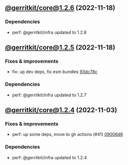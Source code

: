 ## [@gerritkit/core@1.2.6](https://github.com/gerritkit/client/compare/2022.11.18-gerritkit.core.1.2.5-f0...2022.11.18-gerritkit.core.1.2.6-f0) (2022-11-18)

### Dependencies
* perf: @gerritkit/infra updated to 1.2.8

## [@gerritkit/core@1.2.5](https://github.com/gerritkit/client/compare/2022.11.3-gerritkit.core.1.2.4-f0...2022.11.18-gerritkit.core.1.2.5-f0) (2022-11-18)

### Fixes & improvements
* fix: up dev deps, fix esm bundles [93dc78c](https://github.com/gerritkit/client/commit/93dc78c81aea02681ab984f5870ac8545eda2888)

### Dependencies
* perf: @gerritkit/infra updated to 1.2.7

## [@gerritkit/core@1.2.4](https://github.com/gerritkit/client/compare/@gerritkit/core@1.2.3...2022.11.3-gerritkit.core.1.2.4-f0) (2022-11-03)

### Fixes & improvements
* perf: up some deps, move to gh actions (#41) [09006d6](https://github.com/gerritkit/client/commit/09006d62461ff71305a7b434632d23a1d70e9536)

### Dependencies
* perf: @gerritkit/infra updated to 1.2.4
